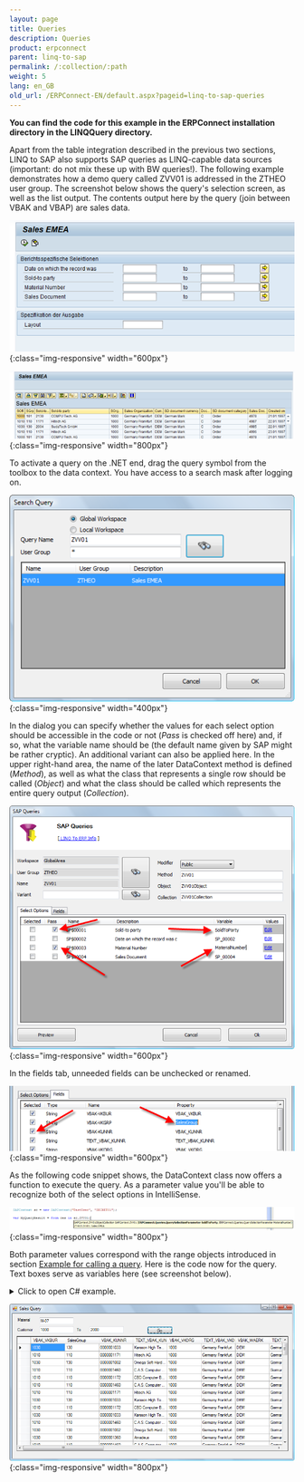 ```yaml
---
layout: page
title: Queries
description: Queries
product: erpconnect
parent: linq-to-sap
permalink: /:collection/:path
weight: 5
lang: en_GB
old_url: /ERPConnect-EN/default.aspx?pageid=linq-to-sap-queries
---
```


**You can find the code for this example in the ERPConnect installation directory in the LINQQuery directory.**

Apart from the table integration described in the previous two sections, LINQ to SAP also supports SAP queries as LINQ-capable data sources (important: do not mix these up with BW queries!). The following example demonstrates how a demo query called ZVV01 is addressed in the ZTHEO user group. The screenshot below shows the query's selection screen, as well as the list output. The contents output here by the query (join between VBAK and VBAP) are sales data.


![LINQToERP-Queries_001](/img/content/LINQToERP-Queries_001.png){:class="img-responsive" width="600px"}

![LINQToERP-Queries_002](/img/content/LINQToERP-Queries_002.png){:class="img-responsive" width="800px"}

To activate a query on the .NET end, drag the query symbol from the toolbox to the data context. You have access to a search mask after logging on.

![LINQToERP-Queries_003](/img/content/LINQToERP-Queries_003.png){:class="img-responsive" width="400px"}

In the dialog you can specify whether the values for each select option should be accessible in the code or not (*Pass* is checked off here) and, if so, what the variable name should be (the default name given by SAP might be rather cryptic). An additional variant can also be applied here. In the upper right-hand area, the name of the later DataContext method is defined (*Method*), as well as what the class that represents a single row should be called (*Object*) and what the class should be called which represents the entire query output (*Collection*). 

![LINQToERP-Queries_004](/img/content/LINQToERP-Queries_004.png){:class="img-responsive" width="600px"}

In the fields tab, unneeded fields can be unchecked or renamed.


![LINQToERP-Queries_005](/img/content/LINQToERP-Queries_005.png){:class="img-responsive" width="600px"}

As the following code snippet shows, the DataContext class now offers a function to execute the query. As a parameter value you'll be able to recognize both of the select options in IntelliSense.

![LINQToERP-Queries_006](/img/content/LINQToERP-Queries_006.png){:class="img-responsive" width="800px"}

Both parameter values correspond with the range objects introduced in section [Example for calling a query](../sap-queries/example-for-calling-a-query). Here is the code now for the query. Text boxes serve as variables here (see screenshot below).

<details>
<summary>Click to open C# example.</summary>
{% highlight csharp %}
private void btnGo_Click(object sender, EventArgs e) 
{ 
   SAPContext sc = new SAPContext("TestUser", "SECRET01"); 
  
   QuerySelectionParameter SoldTo = new QuerySelectionParameter(); 
   SoldTo.AddRange(Sign.Include,RangeOption.Between, 
      txtCustomerLow.Text,txtCustomerHigh.Text); 
  
   QuerySelectionParameter MatNr = new QuerySelectionParameter(); 
   MatNr.AddRange(txtMatnr.Text); 
  
   var MyQueryResult = from res in sc.ZVV01(SoldTo, MatNr) select res; 
   this.dataGridView1.DataSource = MyQueryResult.ToList(); 
}
{% endhighlight %}
</details>

![LINQToERP-Queries_007](/img/content/LINQToERP-Queries_007.png){:class="img-responsive" width="800px"}
